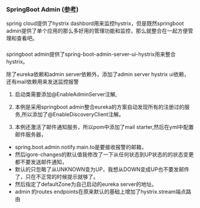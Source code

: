 ### SpringBoot Admin ([参考](http://blog.csdn.net/xiao_jun_0820/article/details/77983334?locationnum=9&fps=1))
spring cloud提供了hystrix dashbord用来监控hystrix，但是既然springboot admin提供了单个应用的那么多好用的管理功能和监控，那么就整合在一起方便管理和查看吧。

###
springboot admin提供了spring-boot-admin-server-ui-hystrix用来整合hystrix。

除了eureka依赖和admin server依赖外，添加了admin server hystrix ui依赖，还有mail依赖用来发送监控报警

1. 启动类需要添加@EnableAdminServer注解,

2. 本例是采用springboot admin整合eureka的方案自动发现所有的注册过的服务,所以添加了@EnableDiscoveryClient注解。

3. 本例还激活了邮件通知服务，所以pom中添加了mail starter,然后在yml中配置邮件服务器，

- spring.boot.admin.notify.main.to是要接收报警的邮箱，
- 然后igore-changes的默认值我修改了一下从任何状态到UP状态的的状态变更都不要发送邮件通知，
- 默认的只忽略了从UNKNOWN变为UP，我想从DOWN变成UP也不要发邮件了，只在不正常的时候提示就够了。
- 然后指定了defaultZone为自己启动的eureka server的地址。
- admin 的routes endpoints在原来默认的基础上增加了hystrix.stream端点路由